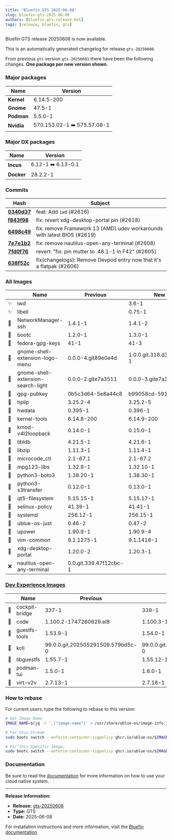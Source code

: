 ```yaml
---
title: "Bluefin GTS 2025-06-08"
slug: bluefin-gts-2025-06-08
authors: [bluefin-gts-release-bot]
tags: [release, bluefin, gts]
---
```


Bluefin GTS release 20250608 is now available.

This is an automatically generated changelog for release `gts-20250608`.

From previous `gts` version `gts-20250601` there have been the following changes. **One package per new version shown.**

### Major packages

| Name       | Version                     |
| ---------- | --------------------------- |
| **Kernel** | 6.14.5-200                  |
| **Gnome**  | 47.5-1                      |
| **Podman** | 5.5.0-1                     |
| **Nvidia** | 570.153.02-1 ➡️ 575.57.08-1 |

### Major DX packages

| Name       | Version            |
| ---------- | ------------------ |
| **Incus**  | 6.12-1 ➡️ 6.13-0.1 |
| **Docker** | 28.2.2-1           |

### Commits

| Hash                                                                                               | Subject                                                                  |
| -------------------------------------------------------------------------------------------------- | ------------------------------------------------------------------------ |
| **[0340d37](https://github.com/ublue-os/bluefin/commit/0340d37cdfd067a608c1e0ab5f883f2efdc00946)** | feat: Add `iwd` (#2616)                                                  |
| **[f843f98](https://github.com/ublue-os/bluefin/commit/f843f982ed2153f5d429bf1fb17c8be5f750b223)** | fix: revert xdg-desktop-portal pin (#2618)                               |
| **[6498c49](https://github.com/ublue-os/bluefin/commit/6498c49a0973ea828cba1da5749d6fc68cadcfb0)** | fix: remove Framework 13 (AMD) udev workarounds with latest BIOS (#2619) |
| **[7e7e1b2](https://github.com/ublue-os/bluefin/commit/7e7e1b2ceed0ef34810d8f067f88425b1fe370c8)** | fix: remove nautilus-open-any-terminal (#2608)                           |
| **[7fd0f76](https://github.com/ublue-os/bluefin/commit/7fd0f768b90e3f2cbccce43c8fc9e6a8a3a4a7d9)** | revert: "fix: pin mutter to .48.1-1 in F42" (#2605)                      |
| **[638f52c](https://github.com/ublue-os/bluefin/commit/638f52c851c83382c7c47d53897ed0bf43f2394d)** | fix(changelogs): Remove Devpod entry now that it's a flatpak (#2606)     |

### All Images

|     | Name                               | Previous               | New                      |
| --- | ---------------------------------- | ---------------------- | ------------------------ |
| ✨  | iwd                                |                        | 3.6-1                    |
| ✨  | libell                             |                        | 0.75-1                   |
| 🔄  | NetworkManager-ssh                 | 1.4.1-1                | 1.4.1-2                  |
| 🔄  | bootc                              | 1.2.0-1                | 1.3.0-1                  |
| 🔄  | fedora-gpg-keys                    | 41-1                   | 41-3                     |
| 🔄  | gnome-shell-extension-logo-menu    | 0.0.0-4.git89e0e4d     | 1.0.0.git.318.d3cb3325-1 |
| 🔄  | gnome-shell-extension-search-light | 0.0.0-2.gite7a3511     | 0.0.0-3.gite7a3511       |
| 🔄  | gpg-pubkey                         | 0b5c3d64-5e8a44c8      | b99058cd-59130e89        |
| 🔄  | hplip                              | 3.25.2-4               | 3.25.2-5                 |
| 🔄  | hwdata                             | 0.395-1                | 0.396-1                  |
| 🔄  | kernel-tools                       | 6.14.8-200             | 6.14.9-200               |
| 🔄  | kmod-v4l2loopback                  | 0.14.0-1               | 0.15.0-1                 |
| 🔄  | libldb                             | 4.21.5-1               | 4.21.6-1                 |
| 🔄  | libzip                             | 1.11.3-1               | 1.11.4-1                 |
| 🔄  | microcode_ctl                      | 2.1-67.1               | 2.1-67.2                 |
| 🔄  | mpg123-libs                        | 1.32.9-1               | 1.32.10-1                |
| 🔄  | python3-boto3                      | 1.38.20-1              | 1.38.30-1                |
| 🔄  | python3-s3transfer                 | 0.12.0-1               | 0.13.0-1                 |
| 🔄  | qt5-filesystem                     | 5.15.15-1              | 5.15.17-1                |
| 🔄  | selinux-policy                     | 41.39-1                | 41.41-1                  |
| 🔄  | systemd                            | 256.12-1               | 256.15-1                 |
| 🔄  | ublue-os-just                      | 0.46-2                 | 0.47-2                   |
| 🔄  | upower                             | 1.90.9-1               | 1.90.9-4                 |
| 🔄  | vim-common                         | 9.1.1275-1             | 9.1.1418-1               |
| 🔄  | xdg-desktop-portal                 | 1.20.0-2               | 1.20.3-1                 |
| ❌  | nautilus-open-any-terminal         | 0.0.git.339.47f12cbc-1 |                          |

### [Dev Experience Images](https://docs.projectbluefin.io/bluefin-dx)

|     | Name           | Previous                          | New                               |
| --- | -------------- | --------------------------------- | --------------------------------- |
| 🔄  | cockpit-bridge | 337-1                             | 339-1                             |
| 🔄  | code           | 1.100.2-1747260629.el8            | 1.100.3-1748872455.el8            |
| 🔄  | guestfs-tools  | 1.53.9-1                          | 1.54.0-1                          |
| 🔄  | kcli           | 99.0.0.git.202505291509.579bd5c-0 | 99.0.0.git.202506070823.686e22e-0 |
| 🔄  | libguestfs     | 1.55.7-1                          | 1.55.12-1                         |
| 🔄  | podman-tui     | 1.5.0-1                           | 1.6.0-1                           |
| 🔄  | virt-v2v       | 2.7.13-1                          | 2.7.16-1                          |

### How to rebase

For current users, type the following to rebase to this version:

```bash
# Get Image Name
IMAGE_NAME=$(jq -r '.["image-name"]' < /usr/share/ublue-os/image-info.json)

# For this Stream
sudo bootc switch --enforce-container-sigpolicy ghcr.io/ublue-os/$IMAGE_NAME:gts

# For this Specific Image:
sudo bootc switch --enforce-container-sigpolicy ghcr.io/ublue-os/$IMAGE_NAME:gts-20250608
```

### Documentation

Be sure to read the [documentation](https://docs.projectbluefin.io/) for more information
on how to use your cloud native system.

---

**Release Information:**

- **Release:** [gts-20250608](https://github.com/ublue-os/bluefin/releases/tag/gts-20250608)
- **Type:** GTS
- **Date:** 2025-06-08

For installation instructions and more information, visit the [Bluefin documentation](https://docs.projectbluefin.io/).
